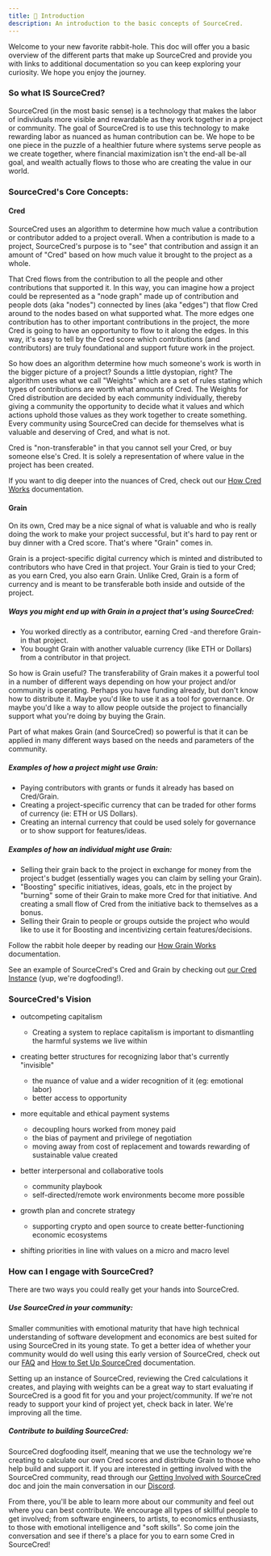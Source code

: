 ```yaml
---
title: 🌱 Introduction
description: An introduction to the basic concepts of SourceCred.
---
```

Welcome to your new favorite rabbit-hole. This doc will offer you a basic overview of the different parts that make up SourceCred and provide you with links to additional documentation so you can keep exploring your curiosity. We hope you enjoy the journey. 

### So what IS SourceCred?

SourceCred (in the most basic sense) is a technology that makes the labor of individuals more visible and rewardable as they work together in a project or community. The goal of SourceCred is to use this technology to make rewarding labor as nuanced as human contribution can be. We hope to be one piece in the puzzle of a healthier future where systems serve people as we create together, where financial maximization isn't the end-all be-all goal, and wealth actually flows to those who are creating the value in our world. 

### SourceCred's Core Concepts:

#### Cred

SourceCred uses an algorithm to determine how much value a contribution or contributor added to a project overall. When a contribution is made to a project, SourceCred's purpose is to "see" that contribution and assign it an amount of "Cred" based on how much value it brought to the project as a whole. 

That Cred flows from the contribution to all the people and other contributions that supported it. In this way, you can imagine how a project could be represented as a "node graph" made up of contribution and people dots (aka "nodes") connected by lines (aka "edges") that flow Cred around to the nodes based on what supported what. The more edges one contribution has to other important contributions in the project, the more Cred is going to have an opportunity to flow to it along the edges. In this way, it's easy to tell by the Cred score which contributions (and contributors) are truly foundational and support future work in the project.

So how does an algorithm determine how much someone's work is worth in the bigger picture of a project? Sounds a little dystopian, right? The algorithm uses what we call "Weights" which are a set of rules stating which types of contributions are worth what amounts of Cred. The Weights for Cred distribution are decided by each community individually, thereby giving a community the opportunity to decide what it values and which actions uphold those values as they work together to create something. Every community using SourceCred can decide for themselves what is valuable and deserving of Cred, and what is not. 

Cred is "non-transferable" in that you cannot sell your Cred, or buy someone else's Cred. It is solely a representation of where value in the project has been created.

If you want to dig deeper into the nuances of Cred, check out our [How Cred Works](https://sourcecred.io/docs/beta/cred) documentation. 

#### Grain

On its own, Cred may be a nice signal of what is valuable and who is really doing the work to make your project successful, but it's hard to pay rent or buy dinner with a Cred score. That's where "Grain" comes in.

Grain is a project-specific digital currency which is minted and distributed to contributors who have Cred in that project. Your Grain is tied to your Cred; as you earn Cred, you also earn Grain. Unlike Cred, Grain is a form of currency and is meant to be transferable both inside and outside of the project.

##### Ways you might end up with Grain in a project that's using SourceCred:

* You worked directly as a contributor, earning Cred -and therefore Grain- in that project.
* You bought Grain with another valuable currency (like ETH or Dollars) from a contributor in that project. 

So how is Grain useful? The transferability of Grain makes it a powerful tool in a number of different ways depending on how your project and/or community is operating. Perhaps you have funding already, but don't know how to distribute it. Maybe you'd like to use it as a tool for governance. Or maybe you'd like a way to allow people outside the project to financially support what you're doing by buying the Grain.

Part of what makes Grain (and SourceCred) so powerful is that it can be applied in many different ways based on the needs and parameters of the community. 

##### Examples of how a project might use Grain:

* Paying contributors with grants or funds it already has based on Cred/Grain.
* Creating a project-specific currency that can be traded for other forms of currency (ie: ETH or US Dollars). 
* Creating an internal currency that could be used solely for governance or to show support for features/ideas. 

##### Examples of how an individual might use Grain:

* Selling their grain back to the project in exchange for money from the project's budget (essentially wages you can claim by selling your Grain). 
* "Boosting" specific initiatives, ideas, goals, etc in the project by "burning" some of their Grain to make more Cred for that initiative. And creating a small flow of Cred from the initiative back to themselves as a bonus.
* Selling their Grain to people or groups outside the project who would like to use it for Boosting and incentivizing certain features/decisions.

Follow the rabbit hole deeper by reading our [How Grain Works](https://sourcecred.io/docs/beta/grain) documentation.

See an example of SourceCred's Cred and Grain by checking out [our Cred Instance](http://cred.sourcecred.io/#/explorer) (yup, we're dogfooding!).

### SourceCred's Vision

* outcompeting capitalism

  * Creating a system to replace capitalism is important to dismantling the harmful systems we live within
* creating better structures for recognizing labor that's currently "invisible"

  * the nuance of value and a wider recognition of it (eg: emotional labor)
  * better access to opportunity
* more equitable and ethical payment systems

  * decoupling hours worked from money paid
  * the bias of payment and privilege of negotiation
  * moving away from cost of replacement and towards rewarding of sustainable value created
* better interpersonal and collaborative tools

  * community playbook
  * self-directed/remote work environments become more possible
* growth plan and concrete strategy

  * supporting crypto and open source to create better-functioning economic ecosystems
* shifting priorities in line with values on a micro and macro level

### How can I engage with SourceCred?

There are two ways you could really get your hands into SourceCred.

##### Use SourceCred in your community:

Smaller communities with emotional maturity that have high technical understanding of software development and economics are best suited for using SourceCred in its young state. To get a better idea of whether your community would do well using this early version of SourceCred, check out our [FAQ](https://sourcecred.io/docs/beta/FAQ) and [How to Set Up SourceCred](https://sourcecred.io/docs/beta/setup-guide) documentation. 

Setting up an instance of SourceCred, reviewing the Cred calculations it creates, and playing with weights can be a great way to start evaluating if SourceCred is a good fit for you and your project/community. If we're not ready to support your kind of project yet, check back in later. We're improving all the time. 

##### Contribute to building SourceCred:

SourceCred dogfooding itself, meaning that we use the technology we're creating to calculate our own Cred scores and distribute Grain to those who help build and support it. If you are interested in getting involved with the SourceCred community, read through our [Getting Involved with SourceCred](https://sourcecred.io/docs/beta/get-involved) doc and join the main conversation in our [Discord](https://sourcecred.io/discord). 

From there, you'll be able to learn more about our community and feel out where you can best contribute. We encourage all types of skillful people to get involved; from software engineers, to artists, to economics enthusiasts, to those with emotional intelligence and "soft skills". So come join the conversation and see if there's a place for you to earn some Cred in SourceCred!